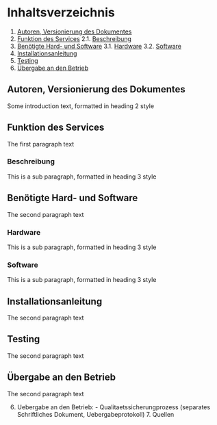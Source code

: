 # Inhaltsverzeichnis
1. [Autoren, Versionierung des Dokumentes](#autoren)
2. [Funktion des Services](#funktion)
	2.1. [Beschreibung](#beschreibung)
3. [Benötigte Hard- und Software](#ware)
	3.1. [Hardware](#hardware)
	3.2. [Software](#software)
4. [Installationsanleitung](#anleitung)
5. [Testing](#testing)
6. [Übergabe an den Betrieb](#übergabe)

## Autoren, Versionierung des Dokumentes <a name="autoren"></a>
Some introduction text, formatted in heading 2 style

## Funktion des Services <a name="funktion"></a>
The first paragraph text

### Beschreibung <a name="beschreibung"></a>
This is a sub paragraph, formatted in heading 3 style

## Benötigte Hard- und Software <a name="ware"></a>
The second paragraph text

### Hardware<a name="hardware"></a>
This is a sub paragraph, formatted in heading 3 style

### Software<a name="software"></a>
This is a sub paragraph, formatted in heading 3 style


## Installationsanleitung <a name="anleitung"></a>
The second paragraph text

## Testing<a name="testing"></a>
The second paragraph text

## Übergabe an den Betrieb <a name="übergabe"></a>
The second paragraph text

6. Uebergabe an den Betrieb: - Qualitaetssicherungprozess (separates Schriftliches Dokument, Uebergabeprotokoll) 7. Quellen
<!--stackedit_data:
eyJoaXN0b3J5IjpbNzI4NDM5NzUxLDE3MDUxNzY0MTYsLTEyMT
I2MTgzMDgsLTE5Mzg3NzkxNTAsLTEwMzc4NTM2ODMsLTgwNDg2
MjE5NywxOTUwNTA4Nzk4LDM3NTE2MjU3MiwzOTYxODQyMDUsMj
I0OTYyMCwtMjA4ODc0NjYxMiw5MTIxNDUyMTBdfQ==
-->